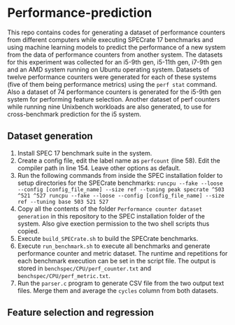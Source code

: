# Performance-prediction
This repo contains codes for generating a dataset of performance counters from different computers while executing SPECrate 17 benchmarks and using machine learning models to predict the performance of a new system from the data of performance counters from another system.
The datasets for this experiment was collected for an i5-9th gen, i5-11th gen, i7-9th gen and an AMD system running on Ubuntu operating system. Datasets of twelve performance counters were generated for each of these systems (five of them being performance metrics) using the `perf stat` command.
Also a dataset of 74 performance counters is generated for the i5-9th gen system for performing feature selection. Another dataset of perf counters while running nine Unixbench workloads are also generated, to use for cross-benchmark prediction for the i5 system.

## Dataset generation
1. Install SPEC 17 benchmark suite in the system.
2. Create a config file, edit the label name as `perfcount` (line 58). Edit the compiler path in line 154. Leave other options as default.
3. Run the following commands from inside the SPEC installation folder to setup directories for the SPECrate benchmarks:
   `runcpu --fake --loose --config [config_file_name] --size ref --tuning peak specrate ^503 ^521 ^527
    runcpu --fake --loose --config [config_file_name] --size ref --tuning base 503 521 527`
4. Copy all the contents of the folder `Performance counter dataset generation` in this repository to the SPEC installation folder of the system. Also give exection permission to the two shell scripts thus copied.
5. Execute `build_SPECrate.sh` to build the SPECrate benchmarks.
6. Execute `run_benchmark.sh` to execute all benchmarks and generate performance counter and metric dataset. The runtime and repetitions for each benchmark execution can be set in the script file. The output is stored in `benchspec/CPU/perf_counter.txt` and `benchspec/CPU/perf_metric.txt`.
7. Run the `parser.c` program to generate CSV file from the two output text files. Merge them and average the `cycles` column from both datasets.

## Feature selection and regression
